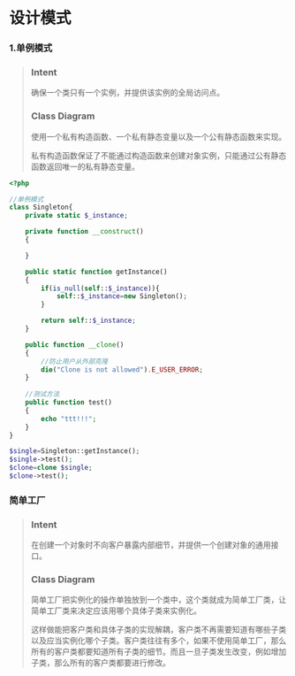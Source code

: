 # 设计模式



### 1.单例模式

> ### Intent
>
> 确保一个类只有一个实例，并提供该实例的全局访问点。
>
> ### Class Diagram
>
> 使用一个私有构造函数、一个私有静态变量以及一个公有静态函数来实现。
>
> 私有构造函数保证了不能通过构造函数来创建对象实例，只能通过公有静态函数返回唯一的私有静态变量。



```php
<?php

//单例模式
class Singleton{
    private static $_instance;

    private function __construct()
    {

    }

    public static function getInstance()
    {
        if(is_null(self::$_instance)){
            self::$_instance=new Singleton();
        }

        return self::$_instance;
    }

    public function __clone()
    {
        //防止用户从外部克隆
        die("Clone is not allowed").E_USER_ERROR;
    }
        
    //测试方法
    public function test()
    {
        echo "ttt!!!";
    }
}

$single=Singleton::getInstance();
$single->test();
$clone=clone $single;
$clone->test();

```



### 简单工厂

> ### Intent
>
> 在创建一个对象时不向客户暴露内部细节，并提供一个创建对象的通用接口。
>
> ### Class Diagram
>
> 简单工厂把实例化的操作单独放到一个类中，这个类就成为简单工厂类，让简单工厂类来决定应该用哪个具体子类来实例化。
>
> 这样做能把客户类和具体子类的实现解耦，客户类不再需要知道有哪些子类以及应当实例化哪个子类。客户类往往有多个，如果不使用简单工厂，那么所有的客户类都要知道所有子类的细节。而且一旦子类发生改变，例如增加子类，那么所有的客户类都要进行修改。



```php

```

